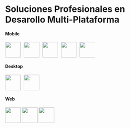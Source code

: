 <h1>Soluciones Profesionales en Desarollo Multi-Plataforma</h1>
<h4>Mobile</h4>
<div style="display: flex; flex-wrap: wrap; gap: 10px">
  <img src="https://download.maceesoft.com/files/git/images/flutter.svg"  width="50"height="50">
  <img src="https://download.maceesoft.com/files/git/images/kotlin.svg" width="50" height="50">
  <img src="https://download.maceesoft.com/files/git/images/java.svg" width="50" height="50">
  <img src="https://download.maceesoft.com/files/git/images/swift.svg" width="50" height="50">
  <img src="https://download.maceesoft.com/files/git/images/dart.svg" width="50" height="50">
 </div>
 <h4>Desktop</h4>
 <div style="display: flex; flex-wrap: wrap; gap: 10px">
 <img src="https://download.maceesoft.com/files/git/images/c-sharp.svg" width="50" height="50">
 <img src="https://upload.wikimedia.org/wikipedia/commons/thumb/7/7d/Microsoft_.NET_logo.svg/2048px-Microsoft_.NET_logo.svg.png" width="50" height="50">
 </div>
 <h4>Web</h4>
 <div>
  <img src="https://download.maceesoft.com/files/git/images/html.svg" width="50" height="50">
  <img src="https://download.maceesoft.com/files/git/images/angular.svg" width="50" height="50">
  <img src="https://download.maceesoft.com/files/git/images/react.svg" width="50" height="50">
 </div>

<!--
**Maceesoft/Maceesoft** is a ✨ _special_ ✨ repository because its `README.md` (this file) appears on your GitHub profile.

Here are some ideas to get you started:

- 🔭 I’m currently working on ...
- 🌱 I’m currently learning ...
- 👯 I’m looking to collaborate on ...
- 🤔 I’m looking for help with ...
- 💬 Ask me about ...
- 📫 How to reach me: ...
- 😄 Pronouns: ...
- ⚡ Fun fact: ...
-->

